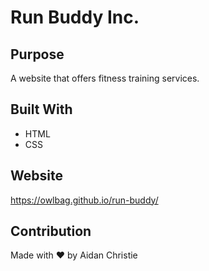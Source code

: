 # Run Buddy Inc.

## Purpose
A website that offers fitness training services.

## Built With
* HTML
* CSS

## Website
https://owlbag.github.io/run-buddy/

## Contribution
Made with ❤️ by Aidan Christie
